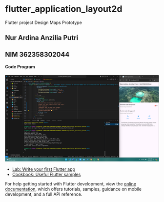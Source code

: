 # flutter_application_layout2d

Flutter project Design Maps Prototype
## Nur Ardina Anzilia Putri
## NIM 362358302044


#### Code Program

![code](assets/Screenshot%202024-10-01%20115014.png)


- [Lab: Write your first Flutter app](https://docs.flutter.dev/get-started/codelab)
- [Cookbook: Useful Flutter samples](https://docs.flutter.dev/cookbook)

For help getting started with Flutter development, view the
[online documentation](https://docs.flutter.dev/), which offers tutorials,
samples, guidance on mobile development, and a full API reference.
